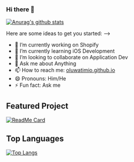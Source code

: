 ### Hi there 👋
[![Anurag's github stats](https://github-readme-stats.vercel.app/api?username=oluwatimio&count_private=true&show_icons=true&theme=cobalt)](https://github.com/anuraghazra/github-readme-stats)

Here are some ideas to get you started:
-->
- 🔭 I’m currently working on Shopify
- 🌱 I’m currently learning iOS Development
- 👯 I’m looking to collaborate on Application Dev
- 💬 Ask me about Anything
- 📫 How to reach me: [oluwatimio.github.io](oluwatimio.github.io)
- 😄 Pronouns: Him/He
- ⚡ Fun fact: Ask me 
## Featured Project
[![ReadMe Card](https://github-readme-stats.vercel.app/api/pin/?username=oluwatimio&repo=ehotel&theme=radical)](https://github.com/anuraghazra/github-readme-stats)

## Top Languages
[![Top Langs](https://github-readme-stats.vercel.app/api/top-langs/?username=oluwatimio&hide=kotlin&theme=dark)](https://github.com/anuraghazra/github-readme-stats)
